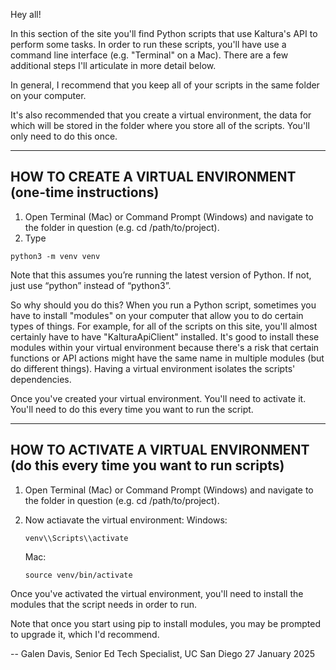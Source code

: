 Hey all! 

In this section of the site you'll find Python scripts that use Kaltura's API to perform some tasks. In order to run these scripts, you'll have use a command line interface (e.g. "Terminal" on a Mac). There are a few additional steps I'll articulate in more detail below.

In general, I recommend that you keep all of your scripts in the same folder on your computer. 

It's also recommended that you create a virtual environment, the data for which will be stored in the folder where you store all of the scripts. You'll only need to do this once. 

-----------------------------------
HOW TO CREATE A VIRTUAL ENVIRONMENT (one-time instructions)
-----------------------------------

  1. Open Terminal (Mac) or Command Prompt (Windows) and navigate to the folder in question (e.g. cd /path/to/project).
  2. Type 

    python3 -m venv venv
     
  Note that this assumes you’re running the latest version of Python. If not, just use “python” instead of “python3”.

So why should you do this? When you run a Python script, sometimes you have to install "modules" on your computer that allow you to do certain types of things. For example, for all of the scripts on this site, you'll almost certainly have to have "KalturaApiClient" installed. It's good to install these modules within your virtual environment because there's a risk that certain functions or API actions might have the same name in multiple modules (but do different things). Having a virtual environment isolates the scripts' dependencies. 

Once you've created your virtual environment. You'll need to activate it. You'll need to do this every time you want to run the script. 

-------------------------------------
HOW TO ACTIVATE A VIRTUAL ENVIRONMENT (do this every time you want to run scripts)
-------------------------------------

  1. Open Terminal (Mac) or Command Prompt (Windows) and navigate to the folder in question (e.g. cd /path/to/project).
  2. Now actiavate the virtual environment:
       Windows:

         venv\\Scripts\\activate

     Mac:

         source venv/bin/activate

Once you've activated the virtual environment, you'll need to install the modules that the script needs in order to run. 

Note that once you start using pip to install modules, you may be prompted to upgrade it, which I'd recommend. 

-- Galen Davis, Senior Ed Tech Specialist, UC San Diego
27 January 2025

